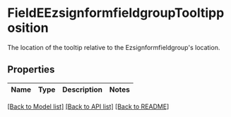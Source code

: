 # FieldEEzsignformfieldgroupTooltipposition

The location of the tooltip relative to the Ezsignformfieldgroup's location.

## Properties
Name | Type | Description | Notes
------------ | ------------- | ------------- | -------------

[[Back to Model list]](../README.md#documentation-for-models) [[Back to API list]](../README.md#documentation-for-api-endpoints) [[Back to README]](../README.md)


